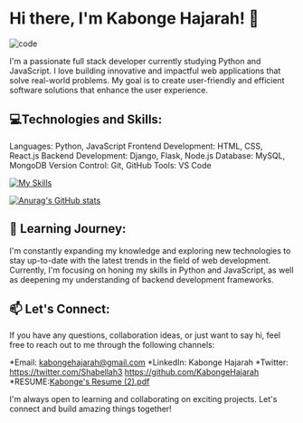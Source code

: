  # **Hi there, I'm Kabonge Hajarah! 👋**


![code](https://github.com/KabongeHajarah/KabongeHajarah/assets/124152283/bf6bd497-f702-442c-9e7f-3d54c8187c73)

I'm a passionate full stack developer currently studying Python and JavaScript. I love building innovative and impactful web applications that solve real-world problems. My goal is to create user-friendly and efficient software solutions that enhance the user experience.

## 💻Technologies and Skills:
Languages: Python, JavaScript
Frontend Development: HTML, CSS, React.js
Backend Development: Django, Flask, Node.js
Database: MySQL, MongoDB
Version Control: Git, GitHub
Tools: VS Code



[![My Skills](https://skillicons.dev/icons?i=js,html,css,py,django,git,github,mongodb,nextjs,react,figma)](https://skillicons.dev)




[![Anurag's GitHub stats](https://github-readme-stats.vercel.app/api?username=KabongeHajarah)](https://github.com/anuraghazra/github-readme-stats)

## 🌱 Learning Journey:
I'm constantly expanding my knowledge and exploring new technologies to stay up-to-date with the latest trends in the field of web development. Currently, I'm focusing on honing my skills in Python and JavaScript, as well as deepening my understanding of backend development frameworks.

## 📫 Let's Connect:
If you have any questions, collaboration ideas, or just want to say hi, feel free to reach out to me through the following channels:

*Email: kabongehajarah@gmail.com
*LinkedIn: Kabonge Hajarah
*Twitter: https://twitter.com/Shabellah3
https://github.com/KabongeHajarah
*RESUME:[Kabonge's Resume (2).pdf](https://github.com/KabongeHajarah/AboutMe/files/11579862/Kabonge.s.Resume.2.pdf)

I'm always open to learning and collaborating on exciting projects. Let's connect and build amazing things together!

